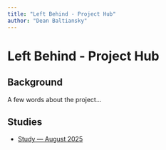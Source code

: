 ```yaml
---
title: "Left Behind - Project Hub"
author: "Dean Baltiansky"
---
```


# Left Behind - Project Hub

## Background

A few words about the project...

## Studies

- [Study — August 2025](studies/study-aug25/)